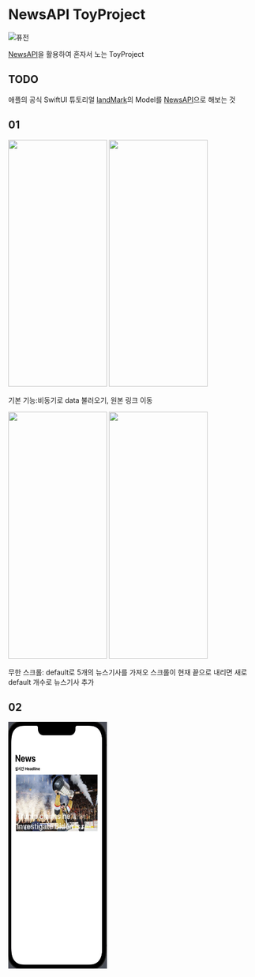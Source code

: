 # NewsAPI ToyProject

![퓨전](https://cdn.eyesmag.com/wp-content/uploads/2017/12/28144328/adidas-x-dragonball-z-collaboration-rumor-main.gif)

[NewsAPI](https://newsapi.org)을 활용하여 혼자서 노는 ToyProject
<br/>

## TODO

애플의 공식 SwiftUI 튜토리얼 [landMark](https://github.com/BOLTB0X/SwiftUI_Tutorials)의 Model를 [NewsAPI](https://newsapi.org)으로 해보는 것
<br/>

## 01

<img src="https://i.esdrop.com/d/f/xJR8oet2qE/O5tJWDp9CP.gif" width="200" height="500"/> <img src="https://i.esdrop.com/d/f/xJR8oet2qE/gGwcDi8t5S.gif" width="200" height="500"/>
<br>

기본 기능:비동기로 data 불러오기, 원본 링크 이동
<br/>

<img src="https://i.esdrop.com/d/f/xJR8oet2qE/ULUou8Djyo.gif" width="200" height="500"/> <img src="https://i.esdrop.com/d/f/xJR8oet2qE/rj3C9PIyu4.gif" width="200" height="500"/>
<br/>

무한 스크롤: default로 5개의 뉴스기사를 가져오 스크롤이 현재 끝으로 내리면 새로 default 개수로 뉴스기사 추가
<br/>

## 02

<img src="https://github.com/BOLTB0X/NewsAPIToyProject/blob/main/gif/%EC%8B%A4%EC%8B%9C%EA%B0%84%EB%B2%A0%EB%84%88.gif?raw=true" width="200" height="500"/>
<br/>
